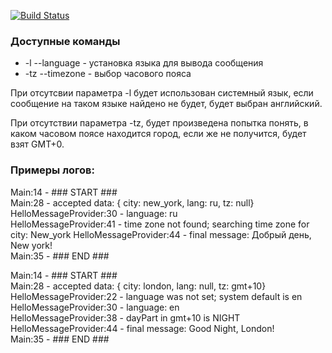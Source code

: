 [![Build Status](https://travis-ci.org/michaelfmnk/greetings.svg?branch=master)](https://travis-ci.org/michaelfmnk/greetings)


### Доступные команды
  - -l --language - установка языка для вывода сообщения
  - -tz --timezone - выбор часового пояса

При отсутсвии параметра -l будет использован системный язык, если сообщение на таком языке найдено не будет, будет выбран английский. 

При отсутствии параметра -tz, будет произведена попытка понять, в каком часовом поясе находится город, если же не получится, будет взят GMT+0.

### Примеры логов:

Main:14 - ### START ###  
Main:28 - accepted data: { city: new_york, lang: ru, tz: null}  
HelloMessageProvider:30 - language: ru  
HelloMessageProvider:41 - time zone not found; searching time zone for city: New_york
HelloMessageProvider:44 - final message: Добрый день, New york!  
Main:35 - ### END ###  

Main:14 - ### START ###  
Main:28 - accepted data: { city: london, lang: null, tz: gmt+10}  
HelloMessageProvider:22 - language was not set; system default is en  
HelloMessageProvider:30 - language: en  
HelloMessageProvider:38 - dayPart in gmt+10 is NIGHT  
HelloMessageProvider:44 - final message: Good Night, London!  
Main:35 - ### END ###  
